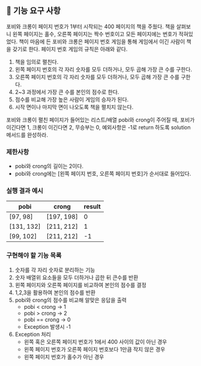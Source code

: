 ## 🚀 기능 요구 사항

포비와 크롱이 페이지 번호가 1부터 시작되는 400 페이지의 책을 주웠다. 책을 살펴보니 왼쪽 페이지는 홀수, 오른쪽 페이지는 짝수 번호이고 모든 페이지에는 번호가 적혀있었다. 책이 마음에 든 포비와 크롱은 페이지 번호 게임을 통해 게임에서 이긴 사람이 책을 갖기로 한다. 페이지 번호 게임의 규칙은 아래와 같다.

1. 책을 임의로 펼친다.
2. 왼쪽 페이지 번호의 각 자리 숫자를 모두 더하거나, 모두 곱해 가장 큰 수를 구한다.
3. 오른쪽 페이지 번호의 각 자리 숫자를 모두 더하거나, 모두 곱해 가장 큰 수를 구한다.
4. 2~3 과정에서 가장 큰 수를 본인의 점수로 한다.
5. 점수를 비교해 가장 높은 사람이 게임의 승자가 된다.
6. 시작 면이나 마지막 면이 나오도록 책을 펼치지 않는다.

포비와 크롱이 펼친 페이지가 들어있는 리스트/배열 pobi와 crong이 주어질 때, 포비가 이긴다면 1, 크롱이 이긴다면 2, 무승부는 0, 예외사항은 -1로 return 하도록 solution 메서드를 완성하라.

### 제한사항

- pobi와 crong의 길이는 2이다.
- pobi와 crong에는 [왼쪽 페이지 번호, 오른쪽 페이지 번호]가 순서대로 들어있다.

### 실행 결과 예시

| pobi | crong | result |
| --- | --- | --- |
| [97, 98] | [197, 198] | 0 |
| [131, 132] | [211, 212] | 1 |
| [99, 102] | [211, 212] | -1 |

### 구현해야 할 기능 목록
1. 숫자를 각 자리 숫자로 분리하는 기능
2. 숫자 배열위 요소들을 모두 더하거나 곱한 뒤 큰수를 반환
3. 왼쪽 페이지와 오른쪽 페이지를 비교하여 본인의 점수를 결정
4. 1,2,3을 활용하여 본인의 점수를 반환
5. pobi와 crong의 점수를 비교해 알맞은 응답을 출력
   - pobi < crong -> 1
   - pobi > crong -> 2
   - pobi == crong -> 0
   - Exception 발생시 -1 
6. Exception 처리
   - 왼쪽 혹은 오른쪽 페이지 번호가 1에서 400 사이의 값이 아닌 경우
   - 왼쪽 페이지 번호가 오른쪽 페이지 번호보다 1만큼 작지 않은 경우
   - 왼쪽 페이지 번호가 홀수가 아닌 경우